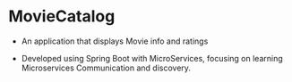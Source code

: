 # MovieCatalog
- An application that displays Movie info and ratings 

- Developed using Spring Boot with MicroServices, focusing on learning Microservices Communication and discovery.
